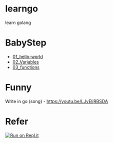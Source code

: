 # learngo
learn golang 

# BabyStep 
* [01_hello-world](https://github.com/MJ-Kim-dev/learngo/tree/master/01_hello-world)
* [02_Variables](https://github.com/MJ-Kim-dev/learngo/tree/master/02_Variables)
* [03_functions](https://github.com/MJ-Kim-dev/learngo/tree/master/03_functions)

# Funny
Write in go (song) - https://youtu.be/LJvEIjRBSDA

# Refer
[![Run on Repl.it](https://repl.it/badge/github/MJ-Kim-dev/learngo)](https://repl.it/github/MJ-Kim-dev/learngo)

